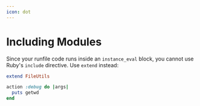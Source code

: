 ```yaml
---
icon: dot
---
```


# Including Modules

Since your runfile code runs inside an `instance_eval` block, you cannot use
Ruby's `include` directive. Use `extend` instead:

```ruby
extend FileUtils

action :debug do |args|
  puts getwd
end
```
